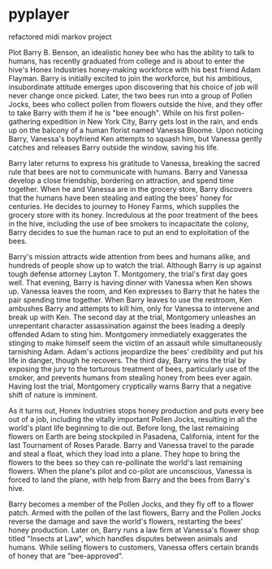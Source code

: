 # pyplayer
refactored midi markov project

Plot
Barry B. Benson, an idealistic honey bee who has the ability to talk to humans, has recently graduated from college and is about to enter the hive's Honex Industries honey-making workforce with his best friend Adam Flayman. Barry is initially excited to join the workforce, but his ambitious, insubordinate attitude emerges upon discovering that his choice of job will never change once picked. Later, the two bees run into a group of Pollen Jocks, bees who collect pollen from flowers outside the hive, and they offer to take Barry with them if he is "bee enough". While on his first pollen-gathering expedition in New York City, Barry gets lost in the rain, and ends up on the balcony of a human florist named Vanessa Bloome. Upon noticing Barry, Vanessa's boyfriend Ken attempts to squash him, but Vanessa gently catches and releases Barry outside the window, saving his life.

Barry later returns to express his gratitude to Vanessa, breaking the sacred rule that bees are not to communicate with humans. Barry and Vanessa develop a close friendship, bordering on attraction, and spend time together. When he and Vanessa are in the grocery store, Barry discovers that the humans have been stealing and eating the bees' honey for centuries. He decides to journey to Honey Farms, which supplies the grocery store with its honey. Incredulous at the poor treatment of the bees in the hive, including the use of bee smokers to incapacitate the colony, Barry decides to sue the human race to put an end to exploitation of the bees.

Barry's mission attracts wide attention from bees and humans alike, and hundreds of people show up to watch the trial. Although Barry is up against tough defense attorney Layton T. Montgomery, the trial's first day goes well. That evening, Barry is having dinner with Vanessa when Ken shows up. Vanessa leaves the room, and Ken expresses to Barry that he hates the pair spending time together. When Barry leaves to use the restroom, Ken ambushes Barry and attempts to kill him, only for Vanessa to intervene and break up with Ken. The second day at the trial, Montgomery unleashes an unrepentant character assassination against the bees leading a deeply offended Adam to sting him. Montgomery immediately exaggerates the stinging to make himself seem the victim of an assault while simultaneously tarnishing Adam. Adam's actions jeopardize the bees' credibility and put his life in danger, though he recovers. The third day, Barry wins the trial by exposing the jury to the torturous treatment of bees, particularly use of the smoker, and prevents humans from stealing honey from bees ever again. Having lost the trial, Montgomery cryptically warns Barry that a negative shift of nature is imminent.

As it turns out, Honex Industries stops honey production and puts every bee out of a job, including the vitally important Pollen Jocks, resulting in all the world's plant life beginning to die out. Before long, the last remaining flowers on Earth are being stockpiled in Pasadena, California, intent for the last Tournament of Roses Parade. Barry and Vanessa travel to the parade and steal a float, which they load into a plane. They hope to bring the flowers to the bees so they can re-pollinate the world's last remaining flowers. When the plane's pilot and co-pilot are unconscious, Vanessa is forced to land the plane, with help from Barry and the bees from Barry's hive.

Barry becomes a member of the Pollen Jocks, and they fly off to a flower patch. Armed with the pollen of the last flowers, Barry and the Pollen Jocks reverse the damage and save the world's flowers, restarting the bees' honey production. Later on, Barry runs a law firm at Vanessa's flower shop titled "Insects at Law", which handles disputes between animals and humans. While selling flowers to customers, Vanessa offers certain brands of honey that are "bee-approved".
